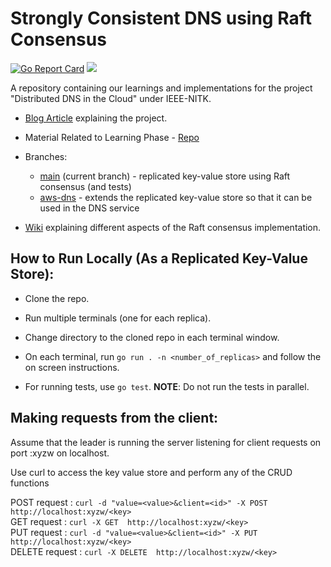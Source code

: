 # Strongly Consistent DNS using Raft Consensus

[![Go Report Card](https://goreportcard.com/badge/github.com/krithikvaidya/distributed-dns)](https://goreportcard.com/report/github.com/krithikvaidya/distributed-dns)
[![](https://godoc.org/github.com/krithikvaidya/distributed-dns?status.svg)](https://godoc.org/github.com/krithikvaidya/distributed-dns)

A repository containing our learnings and implementations for the project "Distributed DNS in the Cloud" under IEEE-NITK.

- [Blog Article](https://ieee.nitk.ac.in/virtual-expo/raft-based-dns/) explaining the project.

- Material Related to Learning Phase - [Repo](https://github.com/krithikvaidya/distdns-learning)

- Branches: 
  - [main](https://github.com/krithikvaidya/distributed-dns) (current branch) - replicated key-value store using Raft consensus (and tests)
  - [aws-dns](https://github.com/krithikvaidya/distributed-dns/tree/aws-dns) - extends the replicated key-value store so that it can be used in the DNS service

- [Wiki](https://github.com/krithikvaidya/distributed-dns/wiki) explaining different aspects of the Raft consensus implementation.

## How to Run Locally (As a Replicated Key-Value Store):

- Clone the repo.

- Run multiple terminals (one for each replica).

- Change directory to the cloned repo in each terminal window.

- On each terminal, run ```go run . -n <number_of_replicas>``` and follow the on screen instructions.

- For running tests, use ```go test```. **NOTE**: Do not run the tests in parallel.

## Making requests from the client:

Assume that the leader is running the server listening for client requests on port :xyzw on localhost.

Use curl to access the key value store and perform any of the CRUD functions<br>

POST request : ```curl -d "value=<value>&client=<id>" -X POST http://localhost:xyzw/<key>```<br>
GET request : ```curl -X GET  http://localhost:xyzw/<key>```<br>
PUT request : ```curl -d "value=<value>&client=<id>" -X PUT http://localhost:xyzw/<key>```<br>
DELETE request : ```curl -X DELETE  http://localhost:xyzw/<key>```<br>

